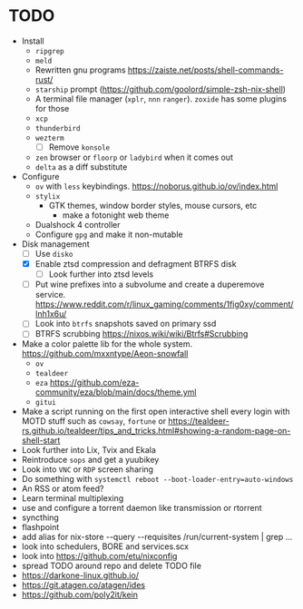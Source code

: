 # TODO
- Install
	- `ripgrep`
	- `meld`
	- Rewritten gnu programs https://zaiste.net/posts/shell-commands-rust/
	- `starship` prompt (https://github.com/goolord/simple-zsh-nix-shell)
	- A terminal file manager (`xplr`, `nnn` `ranger`). `zoxide` has some plugins for those
	- `xcp`
	- `thunderbird`
	- `wezterm`
		- [ ] Remove `konsole`
	- `zen` browser or `floorp` or `ladybird` when it comes out
	- `delta` as a diff substitute
- Configure
	- `ov` with `less` keybindings. https://noborus.github.io/ov/index.html
	- `stylix`
		- GTK themes, window border styles, mouse cursors, etc
			- make a fotonight web theme
	- Dualshock 4 controller
	- Configure `gpg` and make it non-mutable
- Disk management
	- [ ] Use `disko`
	- [x] Enable ztsd compression and defragment BTRFS disk
		- [ ] Look further into ztsd levels
	- [ ] Put wine prefixes into a subvolume and create a duperemove service. https://www.reddit.com/r/linux_gaming/comments/1fig0xy/comment/lnh1x6u/
	- [ ] Look into `btrfs` snapshots saved on primary ssd
	- [ ] BTRFS scrubbing https://nixos.wiki/wiki/Btrfs#Scrubbing
- Make a color palette lib for the whole system. https://github.com/mxxntype/Aeon-snowfall
	- `ov`
	- `tealdeer`
	- `eza` https://github.com/eza-community/eza/blob/main/docs/theme.yml
	- `gitui`
- Make a script running on the first open interactive shell every login with MOTD stuff such as `cowsay`, `fortune` or https://tealdeer-rs.github.io/tealdeer/tips_and_tricks.html#showing-a-random-page-on-shell-start
- Look further into Lix, Tvix and Ekala
- Reintroduce `sops` and get a yuubikey
- Look into `VNC` or `RDP` screen sharing
- Do something with `systemctl reboot --boot-loader-entry=auto-windows`
- An RSS or atom feed?
- Learn terminal multiplexing
- use and configure a torrent daemon like transmission or rtorrent
- syncthing
- flashpoint
- add alias for nix-store --query --requisites /run/current-system | grep ...
- look into schedulers, BORE and services.scx
- look into https://github.com/etu/nixconfig
- spread TODO around repo and delete TODO file
- https://darkone-linux.github.io/
- https://git.atagen.co/atagen/ides
- https://github.com/poly2it/kein
